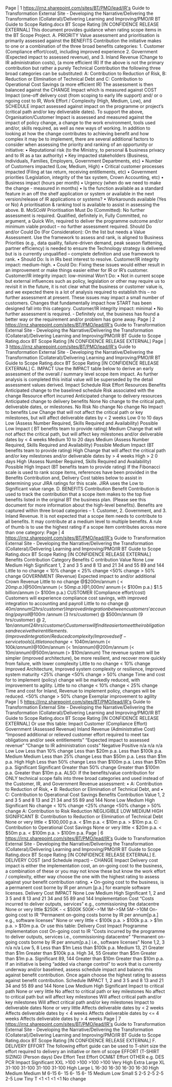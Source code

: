 Page | 1 https://irnz.sharepoint.com/sites/BT/PMO/lead/IR's Guide to Transformation External Site - Developing the Narrative/Delivering the Transformation (Collateral)/Delivering Learning and Improving/PMO/IR BT Guide to Scope Rating.docx BT Scope Rating \[IN CONFIDENCE RELEASE EXTERNAL\] This document provides guidance when rating scope items in the BT Scope Project. A. PRIORITY Value assessment and prioritisation is primarily assessed against the BENEFITS Contribution the initiative makes to one or a combination of the three broad benefits categories: 1. Customer (Compliance effort/cost), including improved experience 2. Government (Expected impact to assessed revenue), and 3. Inland Revenue (Change to IR administration costs), (a more efficient IR) If the above is not the primary contribution but rather a purely Technical Contribution the following three broad categories can be substituted: A: Contribution to Reduction of Risk, B: Reduction or Elimination of Technical Debt and C: Contribution to Operational Cost Savings (a more efficient IR) The assessment is then balanced against the CHANGE Impact which is measured against COST Impact (one-off delivery cost (from scoping to early life support) and/ or o ngoing cost to IR, Work Effort / Complexity (High, Medium, Low), and SCHEDULE impact assessed against impact on the programme or project’s (critical path and/or key deliverable dates). To support the above, Organisation/Customer Impact is assessed and measured against the impact of policy change, a change to the work environment, tools used and/or, skills required, as well as new ways of working. In addition to looking at how the change contributes to achieving benefit and how complex it may be to implement, there are several additional factors to consider when assessing the priority and ranking of an opportunity or initiative: • Reputational risk (to the Ministry, to personal & business privacy and to IR as a tax authority) • Key impacted stakeholders (Business, Individuals, Families, Employers, Government Departments, etc) • Number of Customers impacted (Low, Medium, High) • Critical customer processes impacted (Filing at tax return, receiving entitlements, etc) • Government priorities (Legislation, integrity of the tax system, Crown Accounting, etc) • Business impact (hours per month) • Urgency (when do we need to make the change - measured in months) • Is the function available as a standard feature in an off the shelf application or system or available in the next version/release of IR applications or systems? • Workarounds available (Yes or No) A prioritisation & ranking tool is available to assist in assessing the above. B. MoSCoW Prioritisation Must Do (Committed): No further assessment is required. Qualified, definitely in, Fully Committed, no argument, a Quick Win, required to deliver the programme outcome and/or minimum viable product – no further assessment required. Should Do and/or Could Do (For Consideration): On the list but needs a Value Assessment. Use the framework to assess and rank, is aligned to Business Priorities (e.g., data quality, failure-driven demand, peak season flattening, partner efficiency) is needed to ensure the Technology strategy is delivered but is is currently unqualified – complete definition and use framework to rank. • Should Do: Is in IRs best interest to resolve. Customer/IR integrity impact: medium-high. • Could Do: Fixing these issues would either result in an improvement or make things easier either for IR or IR’s customer. Customer/IR integrity impact: low-minimal Won’t Do: • Not in current scope but external influences such as policy, legislation or other may require us to revisit it in the future, it is not clear what the business or customer value is, and we expected there is a lot of analysis required to establish this – no further assessment at present. These issues may impact a small number of customers. Changes that fundamentally impact how START has been designed fall into this category. Customer/IR integrity impact: minimal • No further assessment is required. - Definitely out, the business has found a better way or the requirement and/or problem has gone away. Page | 2 https://irnz.sharepoint.com/sites/BT/PMO/lead/IR's Guide to Transformation External Site - Developing the Narrative/Delivering the Transformation (Collateral)/Delivering Learning and Improving/PMO/IR BT Guide to Scope Rating.docx BT Scope Rating \[IN CONFIDENCE RELEASE EXTERNAL\] Page | 3 https://irnz.sharepoint.com/sites/BT/PMO/lead/IR's Guide to Transformation External Site - Developing the Narrative/Delivering the Transformation (Collateral)/Delivering Learning and Improving/PMO/IR BT Guide to Scope Rating.docx BT Scope Rating \[IN CONFIDENCE RELEASE EXTERNAL\] C. IMPACT Use the IMPACT table below to derive an early assessment of the overall / summary level scope item impact. As further analysis is completed this initial value will be superseded by the detail assessment values derived. Impact Schedule Risk Effort Resources Benefits Anticipated change to the baselined schedule Risk associated with the change Resource effort incurred Anticipated change to delivery resources Anticipated change to delivery benefits None No change to the critical path, deliverable dates, or milestones. No Risk No change No change No Impact to benefits Low Change that will not affect the critical path or key milestones, but will affect deliverable dates by < 2 weeks Low 0 to 10 days Low (Assess Number Required, Skills Required and Availability) Possible Low Impact ( BT benefits team to provide rating) Medium Change that will not affect the critical path, but will affect key milestones and/or deliverable dates by < 4 weeks Medium 10 to 20 days Medium (Assess Number Required, Skills Required and Availability) Possible Medium Impact (BT benefits team to provide rating) High Change that will affect the critical path and/or key milestones and/or deliverable dates by > 4 weeks High > 2 0 days High (Assess Number Required, Skills Required and Availability) Possible High Impact (BT benefits team to provide rating) If the Fibonacci scale is used to rank scope items, references have been provided in the Benefits Contribution and, Delivery Cost tables below to assist in determining your JIRA ratings for this scale. JIRA uses the Low to Significant value range. D. BENEFITS Contribution Benefit Contribution is used to track the contribution that a scope item makes to the top five benefits listed in the original BT the business plan. (Please see this document for more information about the high-level benefits). Benefits are captured within three broad categories – 1. Customer, 2. Government, and 3. Inland Revenue. It is not expected that a scope item needs to contribute to all benefits. It may contribute at a medium level to multiple benefits. A rule of thumb is to use the highest rating if a scope item contributes across more than one category: Page | 4 https://irnz.sharepoint.com/sites/BT/PMO/lead/IR's Guide to Transformation External Site - Developing the Narrative/Delivering the Transformation (Collateral)/Delivering Learning and Improving/PMO/IR BT Guide to Scope Rating.docx BT Scope Rating \[IN CONFIDENCE RELEASE EXTERNAL\] Benefits Contribution Category Benefits C ontribution Value None Low Medium High Significant 1, 2 and 3 5 and 8 13 and 21 34 and 55 89 and 144 Little to no change < 10% change < 25% change <50% change > 50% change GOVERNMENT (Revenue) Expected impact to and/or additional Crown Revenue Little to no change @$200m/annum ( < $20m p.a.) @$500m/annum (< $50m p.a.) @$1,000m/ annum (< $100m p.a.) $1.5 billion/annum (> $100m p.a.) CUSTOMER (Compliance effort/cost) Customers will experience compliance cost savings, with improved integration to accounting and payroll Little to no change @ $40m/annum (2 hrs/customer) Improved integration between customers’ accounting/payroll @$100m /annum (3 hrs/customer) @ $500m/annum (9 hrs/customer) @ $2,1bn/annum (24 hrs/customer) Customers will find it easier to meet their obligations and receive their entitlements. (Improved integration / Reduced complexity / Improved self- service tools) Little to no change < 10% change Improved integration, Reduction in complexity <25% change Significant improvements to self- service <50% change > 50% change Exemplar uses of proactive intelligence, Very strong external integration INLAND REVENUE (Admin costs) Change to / Savings to IR administrative costs Little to no change @$40m/annum (< $100k/annum) @$100m/annum (< $1m/annum) @$200m/annum (< $10m/annum) @$500m/annum (> $10m/annum) The revenue system will be simpler (improved architecture), be more resilient, and recover more quickly from failure, with lower complexity Little to no change < 10% change Improved Architecture, Improved system complexity or resilience, Improved system maturity <25% change <50% change > 50% change Time and cost for to implement (policy) change will be markedly reduced, with improvement to agility. Little to no change < 10% change < 25% change Time and cost for Inland, Revenue to implement policy, changes will be reduced. <50% change > 50% change Exemplar improvement to agility Page | 5 https://irnz.sharepoint.com/sites/BT/PMO/lead/IR's Guide to Transformation External Site - Developing the Narrative/Delivering the Transformation (Collateral)/Delivering Learning and Improving/PMO/IR BT Guide to Scope Rating.docx BT Scope Rating \[IN CONFIDENCE RELEASE EXTERNAL\] Or use this table: Impact Customer (Compliance Effort) Government (Assessed Revenue) Inland Revenue (Administrative Cost) “Imposed additional or relieved customer effort required to meet tax obligations and/or seek entitlements” “Expected impact to assessed revenue” “Change to IR administration costs” Negative Positive n/a n/a n/a Low Low Less than 10% change Less than $20m p.a. Less than $100k p.a. Medium Medium Less than 25% change Less than $50m p.a. Less than $1m p.a. High High Less than 50% change Less than $100m p.a. Less than $10m p.a. Significant Significant Greater than 50% change Greater than $100m p.a. Greater than $10m p.a. ALSO: If the benefits/value contribution for ONLY technical scope falls into three broad categories and used instead of the Customer, IR, and Government Revenue assessment: • A: Contribution to Reduction of Risk, • B: Reduction or Elimination of Technical Debt, and • C: Contribution to Operational Cost Savings Benefits Contribution Value 1, 2 and 3 5 and 8 13 and 21 34 and 55 89 and 144 None Low Medium High Significant No change < 10% change <25% change <50% change > 50% change A: Contribution to Risk Reduction NEGLIGIBLE LOW MEDIUM HIGH SIGNIFICANT B: Contribution to Reduction or Elimination of Technical Debt None or very little < $100,000 p.a. < $1m p.a. < $10m p.a. > $10m p.a. C: Contribution to Operational Cost Savings None or very little < $20m p.a. < $50m p.a. < $100m p.a. > $100m p.a. Page | 6 https://irnz.sharepoint.com/sites/BT/PMO/lead/IR's Guide to Transformation External Site - Developing the Narrative/Delivering the Transformation (Collateral)/Delivering Learning and Improving/PMO/IR BT Guide to Scope Rating.docx BT Scope Rating \[IN CONFIDENCE RELEASE EXTERNAL\] E. DELIVERY COST (and Schedule impact) – CHANGE Impact Delivery cost impact is either the implementation cost, an on-going cost to the business, a combination of these or you may not know these but know the work effort / complexity, either way choose the one with the highest rating to assess against your benefit contribution rating. • On-going cost to the business, is a permanent cost borne by IR per annum \[p.a.\] for example software licenses. Delivery Cost IMPACT None Low Medium High Significant 1, 2 and 3 5 and 8 13 and 21 34 and 55 89 and 144 Implementation Cost “Costs incurred to deliver outputs, services” e.g., commissioning the datacentre None or very little $250K - < $500K $500K ->$1M $1M ->$5M $5M ->$10M On-going cost to IR “Permanent on-going costs borne by IR per annum\[p.a.\] e.g., software licenses” None or very little < $100k p.a. > $100k p.a. > $1m p.a. > $10m p.a. Or use this table: Delivery Cost Impact Programme implementation cost On-going cost to IR “Costs incurred by the programme to deliver outputs, services i.e., commissioning datacentre” “Permanent on-going costs borne by IR per annum\[p.a.\] i.e., software licenses” None 1,2, 3 n/a n/a Low 5, 8 Less than $1m Less than $100k p.a. Medium 13, 21 Greater than $1m Greater than $100k p.a. High 34, 55 Greater than $5m Greater than $1m p.a. Significant 89, 144 Greater than $10m Greater than $10m p.a. If an initiative is being “added via change control” to work that is currently underway and/or baselined, assess schedule impact and balance this against benefit contribution. Once again choose the highest rating to assess against benefit contribution. Schedule IMPACT 1, 2 and 3 5 and 8 13 and 21 34 and 55 89 and 144 None Low Medium High Significant Impact to critical path None or very little No affect to critical path or key milestones No affect to critical path but will affect key milestones Will affect critical path and/or key milestones Will affect critical path and/or key milestones Impact to deliverable dates None or very little Affects deliverable dates by < 2 weeks Affects deliverable dates by < 4 weeks Affects deliverable dates by <= 4 weeks Affects deliverable dates by > 4 weeks Page | 7 https://irnz.sharepoint.com/sites/BT/PMO/lead/IR's Guide to Transformation External Site - Developing the Narrative/Delivering the Transformation (Collateral)/Delivering Learning and Improving/PMO/IR BT Guide to Scope Rating.docx BT Scope Rating \[IN CONFIDENCE RELEASE EXTERNAL\] F. DELIVERY EFFORT The following effort guide can be used to T-shirt size the effort required to delivery an initiative or item of scope EFFORT (T-SHIRT SIZING) (Person days) Dev Effort Test Effort OCM&T Effort OTHER e.g. DES PCR Impact Significant XXL >100 >100 >100 >100 Very High Extra Large XL 31-100 31-100 31-100 31-100 High Large L 16-30 16-30 16-30 16-30 High Medium Medium M 6-15 6- 15 6- 15 6- 15 Medium Low Small S 2-5 2-5 2-5 2-5 Low Tiny T <1 <1 <1 <1 No change